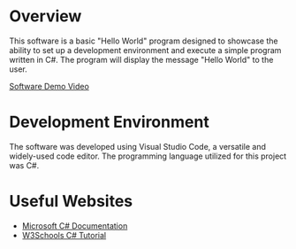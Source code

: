 # Overview

This software is a basic "Hello World" program designed to showcase the ability to set up a development environment and execute a simple program written in C#. The program will display the message "Hello World" to the user. 

[Software Demo Video](https://youtu.be/Qz9RRJlaaX8)

# Development Environment

The software was developed using Visual Studio Code, a versatile and widely-used code editor. The programming language utilized for this project was C#. 


# Useful Websites

* [Microsoft C# Documentation](https://learn.microsoft.com/en-us/dotnet/csharp/)
* [W3Schools C# Tutorial](https://www.w3schools.com/cs/index.php)
